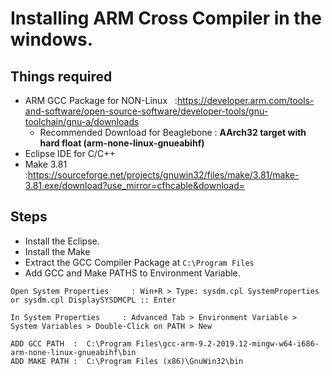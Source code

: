 # Installing ARM Cross Compiler in the windows.
## Things required
- ARM GCC Package for NON-Linux &nbsp;&nbsp;:https://developer.arm.com/tools-and-software/open-source-software/developer-tools/gnu-toolchain/gnu-a/downloads
  - Recommended Download for Beaglebone : **AArch32 target with hard float (arm-none-linux-gnueabihf)**
- Eclipse IDE for C/C++
- Make 3.81 &nbsp;&nbsp;&nbsp; :https://sourceforge.net/projects/gnuwin32/files/make/3.81/make-3.81.exe/download?use_mirror=cfhcable&download=
## Steps
- Install the Eclipse.
- Install the Make
- Extract the GCC Compiler Package at ```C:\Program Files```
- Add GCC and Make PATHS to Environment Variable.
```
Open System Properties     : Win+R > Type: sysdm.cpl SystemProperties or sysdm.cpl DisplaySYSDMCPL :: Enter
```
```
In System Properties     : Advanced Tab > Environment Variable > System Variables > Double-Click on PATH > New
```

```
ADD GCC PATH  :  C:\Program Files\gcc-arm-9.2-2019.12-mingw-w64-i686-arm-none-linux-gnueabihf\bin
ADD MAKE PATH :  C:\Program Files (x86)\GnuWin32\bin
```
